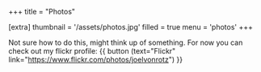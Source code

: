 +++
title = "Photos"

[extra]
thumbnail = '/assets/photos.jpg'
filled = true
menu = 'photos'
+++

Not sure how to do this, might think up of something. For now you can check out my flickr profile: {{ button (text="Flickr" link="https://www.flickr.com/photos/joelvonrotz") }}